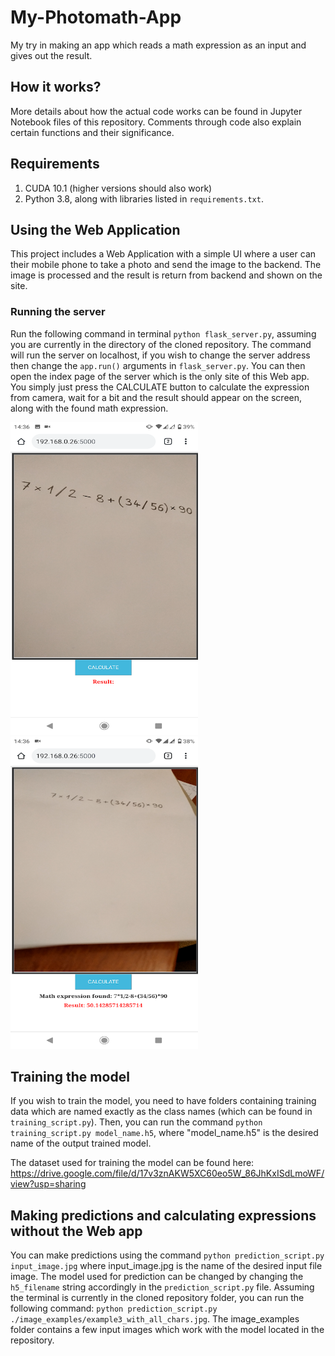 # My-Photomath-App
My try in making an app which reads a math expression as an input and gives out the result.

## How it works?
More details about how the actual code works can be found in Jupyter Notebook files of this repository. Comments through code also explain certain functions and their significance.

## Requirements
1. CUDA 10.1 (higher versions should also work)
2. Python 3.8, along with libraries listed in `requirements.txt`.

## Using the Web Application

This project includes a Web Application with a simple UI where a user can their mobile phone to take a photo and send the image to the backend. The image is processed and the result is return from backend and shown on the site.

### Running the server

Run the following command in terminal `python flask_server.py`, assuming you are currently in the directory of the cloned repository. The command will run the server on localhost, if you wish to change the server address then change the `app.run()` arguments in `flask_server.py`.
You can then open the index page of the server which is the only site of this Web app. You simply just press the CALCULATE button to calculate the expression from camera, wait for a bit and the result should appear on the screen, along with the found math expression.

<p float="left">
  <img src="https://raw.githubusercontent.com/kfilipcic/My-Photomath-App/main/web_app1.png" width="300" height="500"/>
  <img src="https://raw.githubusercontent.com/kfilipcic/My-Photomath-App/main/web_app2.png" width="300" height="500"/>
</p>

## Training the model

If you wish to train the model, you need to have folders containing training data which are named exactly as the class names (which can be found in `training_script.py`). Then, you can run the command `python training_script.py model_name.h5`, where "model_name.h5" is the desired name of the output trained model.

The dataset used for training the model can be found here: https://drive.google.com/file/d/17v3znAKW5XC60eo5W_86JhKxISdLmoWF/view?usp=sharing

## Making predictions and calculating expressions without the Web app

You can make predictions using the command `python prediction_script.py input_image.jpg` where input_image.jpg is the name of the desired input file image. The model used for prediction can be changed by changing the `h5_filename` string accordingly in the `prediction_script.py` file.
Assuming the terminal is currently in the cloned repository folder, you can run the following command: `python prediction_script.py ./image_examples/example3_with_all_chars.jpg`. The image_examples folder contains a few input images which work with the model located in the repository.
